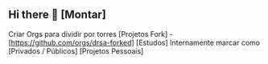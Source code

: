 ## Hi there 👋 [Montar] 

Criar Orgs para dividir por torres
[Projetos Fork] - [https://github.com/orgs/drsa-forked]
[Estudos] Internamente marcar como [Privados / Públicos]
[Projetos Pessoais]
<!--
**danielralfes/danielralfes** is a ✨ _special_ ✨ repository because its `README.md` (this file) appears on your GitHub profile.

Here are some ideas to get you started:

- 🔭 I’m currently working on ...
- 🌱 I’m currently learning ...
- 👯 I’m looking to collaborate on ...
- 🤔 I’m looking for help with ...
- 💬 Ask me about ...
- 📫 How to reach me: ...
- 😄 Pronouns: ...
- ⚡ Fun fact: ...
-->
